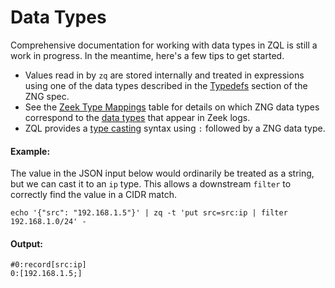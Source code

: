 # Data Types

Comprehensive documentation for working with data types in ZQL is still a work
in progress. In the meantime, here's a few tips to get started.

* Values read in by `zq` are stored internally and treated in expressions using one of the data types described in the [Typedefs](../../../zng/docs/spec.md#211-typedefs) section of the ZNG spec.
* See the [Zeek Type Mappings](../../../zng/docs/zeek-compat.md#zeek-type-mappings) table for details on which ZNG data types correspond to the [data types](https://docs.zeek.org/en/current/script-reference/types.html) that appear in Zeek logs.
* ZQL provides a [type casting](https://en.wikipedia.org/wiki/Type_conversion) syntax using `:` followed by a ZNG data type.

#### Example:

The value in the JSON input below would ordinarily be treated as a string, but we can cast it to an `ip` type. This allows a downstream `filter` to correctly find the value in a CIDR match.

```zq-command
echo '{"src": "192.168.1.5"}' | zq -t 'put src=src:ip | filter 192.168.1.0/24' -
```

#### Output:
```zq-output
#0:record[src:ip]
0:[192.168.1.5;]
```
